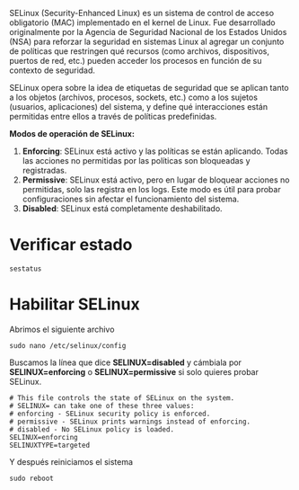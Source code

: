 SELinux (Security-Enhanced Linux) es un sistema de control de acceso obligatorio (MAC) implementado en el kernel de Linux. Fue desarrollado originalmente por la Agencia de Seguridad Nacional de los Estados Unidos (NSA) para reforzar la seguridad en sistemas Linux al agregar un conjunto de políticas que restringen qué recursos (como archivos, dispositivos, puertos de red, etc.) pueden acceder los procesos en función de su contexto de seguridad.

SELinux opera sobre la idea de etiquetas de seguridad que se aplican tanto a los objetos (archivos, procesos, sockets, etc.) como a los sujetos (usuarios, aplicaciones) del sistema, y define qué interacciones están permitidas entre ellos a través de políticas predefinidas.

**Modos de operación de SELinux:**
1. **Enforcing**: SELinux está activo y las políticas se están aplicando. Todas las acciones no permitidas por las políticas son bloqueadas y registradas.
2. **Permissive**: SELinux está activo, pero en lugar de bloquear acciones no permitidas, solo las registra en los logs. Este modo es útil para probar configuraciones sin afectar el funcionamiento del sistema.
3. **Disabled**: SELinux está completamente deshabilitado.

# Verificar estado
```
sestatus
```

# Habilitar SELinux
Abrimos el siguiente archivo
```
sudo nano /etc/selinux/config
```

Buscamos la línea que dice **SELINUX=disabled** y cámbiala por **SELINUX=enforcing** o **SELINUX=permissive** si solo quieres probar SELinux.
```
# This file controls the state of SELinux on the system.
# SELINUX= can take one of these three values:
# enforcing - SELinux security policy is enforced.
# permissive - SELinux prints warnings instead of enforcing.
# disabled - No SELinux policy is loaded.
SELINUX=enforcing
SELINUXTYPE=targeted
```

Y después reiniciamos el sistema
```
sudo reboot
```
